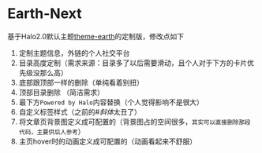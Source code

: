# Earth-Next

基于Halo2.0默认主题[theme-earth](https://github.com/halo-dev/theme-earth)的定制版，修改点如下

1. 定制主题信息，外链的个人社交平台
2. 目录高度定制（需求来源：目录多了以后需要滑动，且个人对于下方的卡片优先级没那么高）
3. 底部跟顶部一样的删除（单纯看着别扭）
4. 顶部目录删除 （简洁需求）
5. 最下方`Powered by Halo`内容替换（个人觉得影响不是很大）
6. 自定义标签样式（之前的#*斜体*太丑了）
7. 将文章页背景图定义成可配置的（背景图占的空间很多，`其实可以直接删除那段代码，主要供后人参考`）
8. 主页hover时的动画定义成可配置的（动画看起来不舒服）
